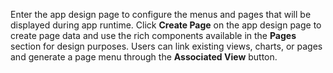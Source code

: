Enter the app design page to configure the menus and pages that will be displayed during app runtime. Click **Create Page** on the app design page to create page data and use the rich components available in the **Pages** section for design purposes. Users can link existing views, charts, or pages and generate a page menu through the **Associated View** button.

